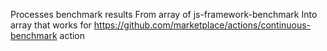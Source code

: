 Processes benchmark results
From array of js-framework-benchmark
Into array that works for https://github.com/marketplace/actions/continuous-benchmark action
